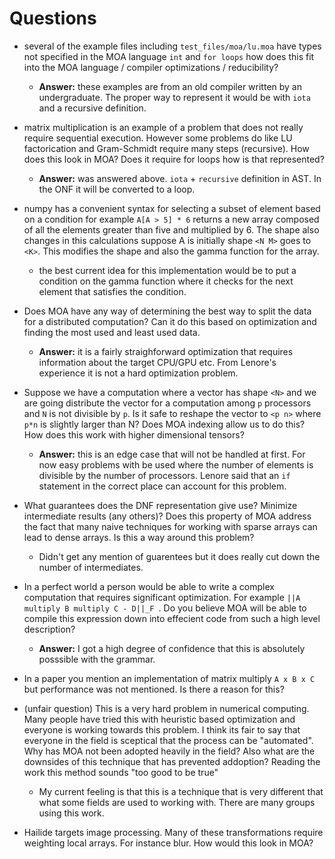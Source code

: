 # Questions

 - several of the example files including `test_files/moa/lu.moa` have
   types not specified in the MOA language `int` and `for loops` how
   does this fit into the MOA language / compiler optimizations /
   reducibility?
   - **Answer:** these examples are from an old compiler written by an
     undergraduate. The proper way to represent it would be with
     `iota` and a recursive definition.
 
 - matrix multiplication is an example of a problem that does not
   really require sequential execution. However some problems do like
   LU factorication and Gram-Schmidt require many steps
   (recursive). How does this look in MOA? Does it require for loops
   how is that represented?
   - **Answer:** was answered above. `iota` + `recursive` definition
     in AST. In the ONF it will be converted to a loop.
   
 - numpy has a convenient syntax for selecting a subset of element
   based on a condition for example `A[A > 5] * 6` returns a new array
   composed of all the elements greater than five and multiplied
   by 6. The shape also changes in this calculations suppose A is
   initially shape `<N M>` goes to `<K>`. This modifies the shape and
   also the gamma function for the array. 
   - the best current idea for this implementation would be to put a
     condition on the gamma function where it checks for the next
     element that satisfies the condition.
     
 - Does MOA have any way of determining the best way to split the data
   for a distributed computation? Can it do this based on optimization
   and finding the most used and least used data.
   - **Answer:** it is a fairly straighforward optimization that
     requires information about the target CPU/GPU etc. From Lenore's
     experience it is not a hard optimization problem.
   
 - Suppose we have a computation where a vector has shape `<N>` and we
   are going distribute the vector for a computation among `p`
   processors and `N` is not divisible by `p`. Is it safe to reshape
   the vector to `<p n>` where `p*n` is slightly larger than N? Does
   MOA indexing allow us to do this? How does this work with higher
   dimensional tensors?
   - **Answer:** this is an edge case that will not be handled at
     first. For now easy problems with be used where the number of
     elements is divisible by the number of processors. Lenore said
     that an `if` statement in the correct place can account for this
     problem.

 - What guarantees does the DNF representation give use? Minimize
   intermediate results (any others)? Does this property of MOA
   address the fact that many naive techniques for working with sparse
   arrays can lead to dense arrays. Is this a way around this problem?
   - Didn't get any mention of guarentees but it does really cut down
     the number of intermediates.
   
 - In a perfect world a person would be able to write a complex
   computation that requires significant optimization. For example
   `||A multiply B multiply C - D||_F `. Do you believe MOA will be
   able to compile this expression down into effecient code from such
   a high level description?
   - **Answer:** I got a high degree of confidence that this is
     absolutely posssible with the grammar.
   
 - In a paper you mention an implementation of matrix multiply `A x B
   x C` but performance was not mentioned. Is there a reason for this?

 - (unfair question) This is a very hard problem in numerical
   computing. Many people have tried this with heuristic based
   optimization and everyone is working towards this problem. I think
   its fair to say that everyone in the field is sceptical that the
   process can be "automated". Why has MOA not been adopted heavily in
   the field? Also what are the downsides of this technique that has
   prevented addoption? Reading the work this method sounds "too good
   to be true"
   - My current feeling is that this is a technique that is very
     different that what some fields are used to working with. There
     are many groups using this work.

 - Hailide targets image processing. Many of these transformations
   require weighting local arrays. For instance blur. How would this
   look in MOA?
